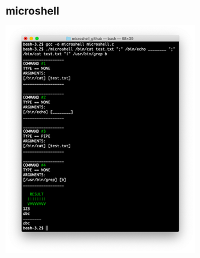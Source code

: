 # microshell

![microshell demonstration](https://github.com/k-allard/imgs/blob/master/microshell.png)
